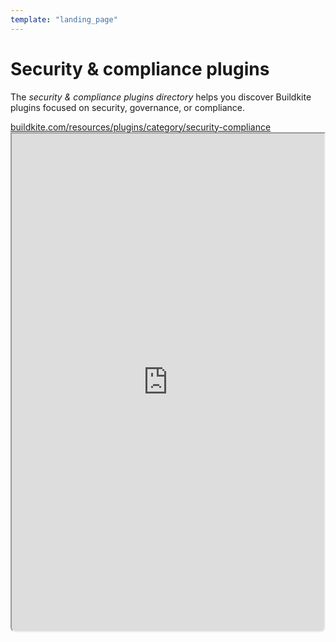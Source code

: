 ```yaml
---
template: "landing_page"
---
```


# Security & compliance plugins

The _security & compliance plugins directory_ helps you discover Buildkite plugins focused on security, governance, or compliance.

<a class="Frameheader" href='https://buildkite.com/resources/plugins/category/security-compliance' target='_blank'>
  <span class="Frameheader__address">buildkite.com/resources/plugins/category/security-compliance</span>
</a>
<iframe
  src='https://buildkite.com/resources/plugins/category/security-compliance/embed/'
  referrerPolicy='same-origin'
  allow="fullscreen" crossorigin="anonymous" width="100%" height="800px"
  style="border-radius:0 0 8px 8px;box-sizing: border-box;"
/>
